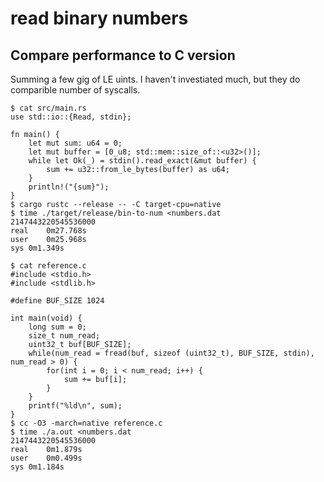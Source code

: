 # read binary numbers

## Compare performance to C version

Summing a few gig of LE uints. I haven't investiated much, but they do comparible number of syscalls.

    $ cat src/main.rs
    use std::io::{Read, stdin};

    fn main() {
        let mut sum: u64 = 0;
        let mut buffer = [0_u8; std::mem::size_of::<u32>()];
        while let Ok(_) = stdin().read_exact(&mut buffer) {
            sum += u32::from_le_bytes(buffer) as u64;
        }
        println!("{sum}");
    }
    $ cargo rustc --release -- -C target-cpu=native
    $ time ./target/release/bin-to-num <numbers.dat
    2147443220545536000
    real	0m27.768s
    user	0m25.968s
    sys	0m1.349s

    $ cat reference.c
    #include <stdio.h>
    #include <stdlib.h>

    #define BUF_SIZE 1024

    int main(void) {
        long sum = 0;
        size_t num_read;
        uint32_t buf[BUF_SIZE];
        while(num_read = fread(buf, sizeof (uint32_t), BUF_SIZE, stdin), num_read > 0) {
            for(int i = 0; i < num_read; i++) {
                sum += buf[i];
            }
        }
        printf("%ld\n", sum);
    }
    $ cc -O3 -march=native reference.c
    $ time ./a.out <numbers.dat
    2147443220545536000
    real	0m1.879s
    user	0m0.499s
    sys	0m1.184s
